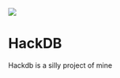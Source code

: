 ![](https://hackatime-badge.hackclub.com/U087PR1B2HX/HackDB)

# HackDB
Hackdb is a silly project of mine